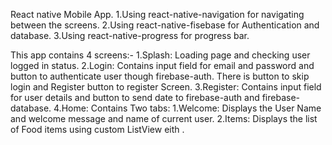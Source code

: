 React native Mobile App.
1.Using react-native-navigation for navigating between the screens.
2.Using react-native-fisebase for Authentication and database.
3.Using react-native-progress for progress bar.

This app contains 4 screens:-
1.Splash: Loading page and checking user logged in status.
2.Login: Contains input field for email and password and button to authenticate user though firebase-auth.
          There is button to skip login and Register button to register Screen.
3.Register: Contains input field for user details and button to send date to firebase-auth and firebase-database.
4.Home: Contains Two tabs:
                1.Welcome: Displays the User Name and welcome message and name of current user.
                2.Items: Displays the list of Food items using custom ListView eith <FatList>.
